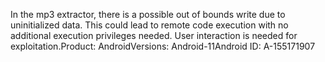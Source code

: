 In the mp3 extractor, there is a possible out of bounds write due to uninitialized data. This could lead to remote code execution with no additional execution privileges needed. User interaction is needed for exploitation.Product: AndroidVersions: Android-11Android ID: A-155171907
